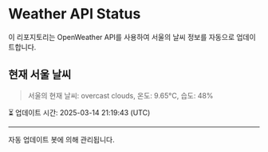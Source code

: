 
# Weather API Status

이 리포지토리는 OpenWeather API를 사용하여 서울의 날씨 정보를 자동으로 업데이트합니다.

## 현재 서울 날씨
> 서울의 현재 날씨: overcast clouds, 온도: 9.65°C, 습도: 48%

⏳ 업데이트 시간: 2025-03-14 21:19:43 (UTC)

---
자동 업데이트 봇에 의해 관리됩니다.
